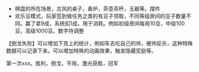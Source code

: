  - 棋盘的所在场景，古风的桌子，香炉，茶壶茶杯，玉器等。摆件
 - 欢乐豆模式，玩家签到做任务之类的有豆子领取，不同等级房间的豆子数量不同。赢了拿9成，系统扣1成，用于消耗。例如初级房间每局10豆，中级100豆，高级1000豆。数字待调整


【倒戈失败】可以增加下克上的统计，例如车去吃自己的帅，被帅反杀，这种特殊数据可以记录下来。可以增加特殊的动画效果，触发隐藏奖励等。

第一次xxx。胜利，倒戈，平局，激光获胜，冠军